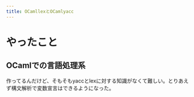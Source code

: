 ```yaml
---
title: OCamllexとOCamlyacc
---
```


# やったこと

## OCamlでの言語処理系

作ってるんだけど、そもそもyaccとlexに対する知識がなくて難しい。とりあえず構文解析で変数宣言はできるようになった。